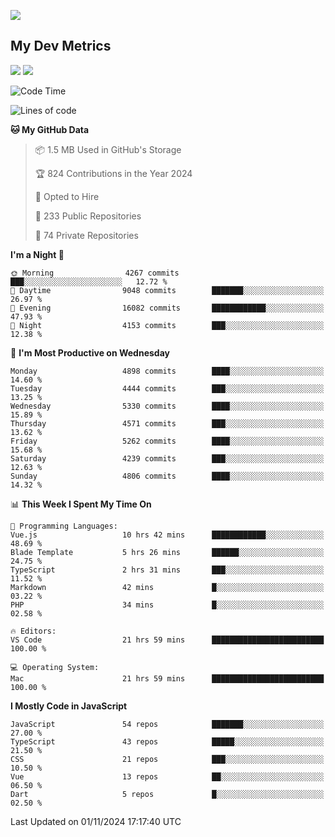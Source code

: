 [<img src="https://img.shields.io/badge/linkedin-%230077B5.svg?&style=for-the-badge&logo=linkedin&logoColor=white" />](https://www.linkedin.com/in/savepong)

<!--
[<img src="https://img.shields.io/badge/pongsiri.pisutakarathada.com-%230077B5.svg?&style=for-the-badge&color=orange" />](https://pongsiri.pisutakarathada.com)
[<img src="https://img.shields.io/badge/apps.saveworld.co-%230077B5.svg?&style=for-the-badge&color=2aa889" />](https://apps.saveworld.co)

[![savepong' github stats](https://github-readme-stats.vercel.app/api?username=savepong&show_icons=true&count_private=true&theme=gotham&hide_border=true&bg_color=00000000&text_color=768390FF)](https://pongsiri.pisutakarathada.com/posts/stats)

[![GitHub Streak](https://github-readme-streak-stats.herokuapp.com?user=savepong&theme=gotham&hide_border=true&background=00000000&dates=768390FF)](https://pongsiri.pisutakarathada.com/posts/stats)

[![Top Langs](https://github-readme-stats.vercel.app/api/top-langs/?username=savepong&layout=compact&langs_count=10&theme=gotham&hide_border=true&bg_color=00000000&text_color=768390FF)](https://pongsiri.pisutakarathada.com/posts/stats)

<!-- [![savepong's wakatime stats](https://github-readme-stats.vercel.app/api/wakatime?username=@savepong&layout=default&theme=gotham&hide_border=true&bg_color=00000000&text_color=768390FF)](https://pongsiri.pisutakarathada.com/posts/stats) -->

## My Dev Metrics

[![](https://komarev.com/ghpvc/?username=savepong&color=blue&label=Profile%20Views)](https://github.com/savepong)
[![](https://img.shields.io/github/followers/savepong?label=GitHub%20Followers)](https://github.com/savepong)

<!--START_SECTION:waka-->
![Code Time](http://img.shields.io/badge/Code%20Time-1%2C602%20hrs%2021%20mins-blue)

![Lines of code](https://img.shields.io/badge/From%20Hello%20World%20I%27ve%20Written-65.6%20million%20lines%20of%20code-blue)

**🐱 My GitHub Data** 

> 📦 1.5 MB Used in GitHub's Storage 
 > 
> 🏆 824 Contributions in the Year 2024
 > 
> 💼 Opted to Hire
 > 
> 📜 233 Public Repositories 
 > 
> 🔑 74 Private Repositories 
 > 
**I'm a Night 🦉** 

```text
🌞 Morning                4267 commits        ███░░░░░░░░░░░░░░░░░░░░░░   12.72 % 
🌆 Daytime                9048 commits        ███████░░░░░░░░░░░░░░░░░░   26.97 % 
🌃 Evening                16082 commits       ████████████░░░░░░░░░░░░░   47.93 % 
🌙 Night                  4153 commits        ███░░░░░░░░░░░░░░░░░░░░░░   12.38 % 
```
📅 **I'm Most Productive on Wednesday** 

```text
Monday                   4898 commits        ████░░░░░░░░░░░░░░░░░░░░░   14.60 % 
Tuesday                  4444 commits        ███░░░░░░░░░░░░░░░░░░░░░░   13.25 % 
Wednesday                5330 commits        ████░░░░░░░░░░░░░░░░░░░░░   15.89 % 
Thursday                 4571 commits        ███░░░░░░░░░░░░░░░░░░░░░░   13.62 % 
Friday                   5262 commits        ████░░░░░░░░░░░░░░░░░░░░░   15.68 % 
Saturday                 4239 commits        ███░░░░░░░░░░░░░░░░░░░░░░   12.63 % 
Sunday                   4806 commits        ████░░░░░░░░░░░░░░░░░░░░░   14.32 % 
```


📊 **This Week I Spent My Time On** 

```text
💬 Programming Languages: 
Vue.js                   10 hrs 42 mins      ████████████░░░░░░░░░░░░░   48.69 % 
Blade Template           5 hrs 26 mins       ██████░░░░░░░░░░░░░░░░░░░   24.75 % 
TypeScript               2 hrs 31 mins       ███░░░░░░░░░░░░░░░░░░░░░░   11.52 % 
Markdown                 42 mins             █░░░░░░░░░░░░░░░░░░░░░░░░   03.22 % 
PHP                      34 mins             █░░░░░░░░░░░░░░░░░░░░░░░░   02.58 % 

🔥 Editors: 
VS Code                  21 hrs 59 mins      █████████████████████████   100.00 % 

💻 Operating System: 
Mac                      21 hrs 59 mins      █████████████████████████   100.00 % 
```

**I Mostly Code in JavaScript** 

```text
JavaScript               54 repos            ███████░░░░░░░░░░░░░░░░░░   27.00 % 
TypeScript               43 repos            █████░░░░░░░░░░░░░░░░░░░░   21.50 % 
CSS                      21 repos            ███░░░░░░░░░░░░░░░░░░░░░░   10.50 % 
Vue                      13 repos            ██░░░░░░░░░░░░░░░░░░░░░░░   06.50 % 
Dart                     5 repos             █░░░░░░░░░░░░░░░░░░░░░░░░   02.50 % 
```




 Last Updated on 01/11/2024 17:17:40 UTC
<!--END_SECTION:waka-->

<!--
**savepong/savepong** is a ✨ _special_ ✨ repository because its `README.md` (this file) appears on your GitHub profile.

Here are some ideas to get you started:

- 🔭 I’m currently working on WebComponents and TypeScript.
- 🌱 I’m currently learning ...
- 👯 I’m looking to collaborate on ...
- 🤔 I’m looking for help with ...
- 💬 Ask me about ...
- 📫 How to reach me: ...
- 😄 Pronouns: ...
- ⚡ Fun fact: ...
-->
